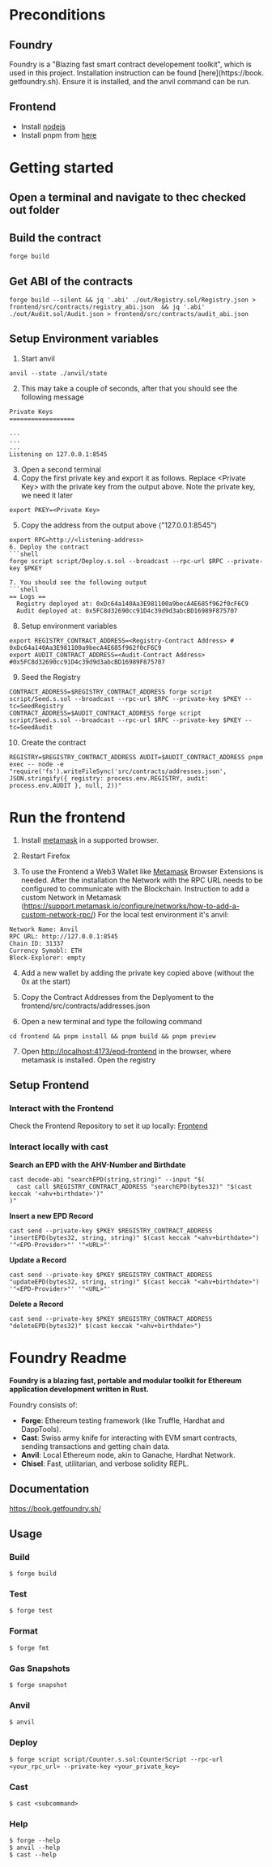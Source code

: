 # Preconditions

## Foundry

Foundry is a "Blazing fast smart contract developement toolkit", which is used in this project. Installation instruction can be found [here](https://book. getfoundry.sh). Ensure it is installed, and the anvil command can be run.

## Frontend

- Install [nodejs](https://nodejs.org/en)
- Install pnpm from [here](https://pnpm.io/installation)

# Getting started


## Open a terminal and navigate to thec checked out folder

## Build the contract
```shell
forge build
```

## Get ABI of the contracts
```shell
forge build --silent && jq '.abi' ./out/Registry.sol/Registry.json > frontend/src/contracts/registry_abi.json  && jq '.abi' ./out/Audit.sol/Audit.json > frontend/src/contracts/audit_abi.json
```

## Setup Environment variables

1. Start anvil
```shell
anvil --state ./anvil/state
```
2. This may take a couple of seconds, after that you should see the following message
```shell
Private Keys
==================

...
...
...
Listening on 127.0.0.1:8545
```
3. Open a second terminal
4. Copy the first private key and export it as follows. Replace \<Private Key\> with the private key from the output above. Note the private key, we need it later
```shell
export PKEY=<Private Key>
```
5. Copy the address from the output above ("127.0.0.1:8545")
```shell
export RPC=http://<listening-address>
6. Deploy the contract
```shell
forge script script/Deploy.s.sol --broadcast --rpc-url $RPC --private-key $PKEY
```
```
7. You should see the following output
```shell
== Logs ==
  Registry deployed at: 0xDc64a140Aa3E981100a9becA4E685f962f0cF6C9
  Audit deployed at: 0x5FC8d32690cc91D4c39d9d3abcBD16989F875707

```
8. Setup environment variables
```shell
export REGISTRY_CONTRACT_ADDRESS=<Registry-Contract Address> # 0xDc64a140Aa3E981100a9becA4E685f962f0cF6C9
export AUDIT_CONTRACT_ADDRESS=<Audit-Contract Address> #0x5FC8d32690cc91D4c39d9d3abcBD16989F875707
```
9. Seed the Registry
```shell
CONTRACT_ADDRESS=$REGISTRY_CONTRACT_ADDRESS forge script script/Seed.s.sol --broadcast --rpc-url $RPC --private-key $PKEY --tc=SeedRegistry
CONTRACT_ADDRESS=$AUDIT_CONTRACT_ADDRESS forge script script/Seed.s.sol --broadcast --rpc-url $RPC --private-key $PKEY --tc=SeedAudit
```

10. Create the contract
```shell
REGISTRY=$REGISTRY_CONTRACT_ADDRESS AUDIT=$AUDIT_CONTRACT_ADDRESS pnpm exec -- node -e "require('fs').writeFileSync('src/contracts/addresses.json', JSON.stringify({ registry: process.env.REGISTRY, audit: process.env.AUDIT }, null, 2))"
```

# Run the frontend



1. Install [metamask](https://metamask.io/download) in a supported browser. 

2. Restart Firefox
3. To use the Frontend a Web3 Wallet like [Metamask](https://metamask.io/download) Browser Extensions is needed. After the installation the Network with the RPC URL needs to be configured to communicate with the Blockchain.   Instruction to add a custom Network in Metamask (https://support.metamask.io/configure/networks/how-to-add-a-custom-network-rpc/) For the local test environment it's anvil:  
```
Network Name: Anvil
RPC URL: http://127.0.0.1:8545
Chain ID: 31337
Currency Symobl: ETH
Block-Explorer: empty
```
4. Add a new wallet by adding the private key copied above (without the 0x at the start)

5. Copy the Contract Addresses from the Deplyoment to the frontend/src/contracts/addresses.json  

6. Open a new terminal and type the following command
```shell
cd frontend && pnpm install && pnpm build && pnpm preview 
```

7. Open [http://localhost:4173/epd-frontend](http://localhost:4173/epd-frontend) in the browser, where metamask is installed. Open the registry

## Setup Frontend

### Interact with the Frontend
Check the Frontend Repository to set it up locally: [Frontend](https://github.com/seanimhof/epd-frontend)

### Interact locally with cast

**Search an EPD with the AHV-Number and Birthdate**
```shell
cast decode-abi "searchEPD(string,string)" --input "$(
  cast call $REGISTRY_CONTRACT_ADDRESS "searchEPD(bytes32)" "$(cast keccak '<ahv+birthdate>')"
)"
```
**Insert a new EPD Record**
```shell
cast send --private-key $PKEY $REGISTRY_CONTRACT_ADDRESS "insertEPD(bytes32, string, string)" $(cast keccak "<ahv+birthdate>") '"<EPD-Provider>"' '"<URL>"'
```

**Update a Record**
```shell
cast send --private-key $PKEY $REGISTRY_CONTRACT_ADDRESS "updateEPD(bytes32, string, string)" $(cast keccak "<ahv+birthdate>") '"<EPD-Provider>"' '"<URL>"'
```

**Delete a Record**
```shell
cast send --private-key $PKEY $REGISTRY_CONTRACT_ADDRESS "deleteEPD(bytes32)" $(cast keccak "<ahv+birthdate>")
```


# Foundry Readme

**Foundry is a blazing fast, portable and modular toolkit for Ethereum application development written in Rust.**

Foundry consists of:

-   **Forge**: Ethereum testing framework (like Truffle, Hardhat and DappTools).
-   **Cast**: Swiss army knife for interacting with EVM smart contracts, sending transactions and getting chain data.
-   **Anvil**: Local Ethereum node, akin to Ganache, Hardhat Network.
-   **Chisel**: Fast, utilitarian, and verbose solidity REPL.

## Documentation

https://book.getfoundry.sh/

## Usage

### Build

```shell
$ forge build
```

### Test

```shell
$ forge test
```

### Format

```shell
$ forge fmt
```

### Gas Snapshots

```shell
$ forge snapshot
```

### Anvil

```shell
$ anvil
```

### Deploy

```shell
$ forge script script/Counter.s.sol:CounterScript --rpc-url <your_rpc_url> --private-key <your_private_key>
```

### Cast

```shell
$ cast <subcommand>
```

### Help

```shell
$ forge --help
$ anvil --help
$ cast --help
```
